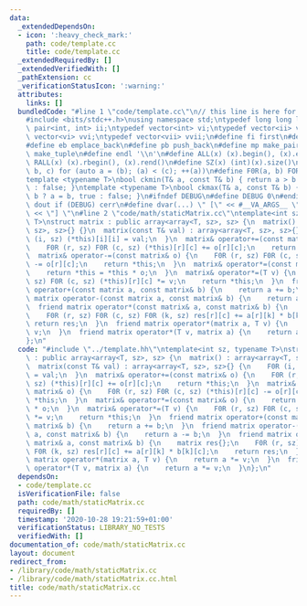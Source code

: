 ```yaml
---
data:
  _extendedDependsOn:
  - icon: ':heavy_check_mark:'
    path: code/template.cc
    title: code/template.cc
  _extendedRequiredBy: []
  _extendedVerifiedWith: []
  _pathExtension: cc
  _verificationStatusIcon: ':warning:'
  attributes:
    links: []
  bundledCode: "#line 1 \"code/template.cc\"\n// this line is here for a reason\n\
    #include <bits/stdc++.h>\nusing namespace std;\ntypedef long long ll;\ntypedef\
    \ pair<int, int> ii;\ntypedef vector<int> vi;\ntypedef vector<ii> vii;\ntypedef\
    \ vector<vi> vvi;\ntypedef vector<vii> vvii;\n#define fi first\n#define se second\n\
    #define eb emplace_back\n#define pb push_back\n#define mp make_pair\n#define mt\
    \ make_tuple\n#define endl '\\n'\n#define ALL(x) (x).begin(), (x).end()\n#define\
    \ RALL(x) (x).rbegin(), (x).rend()\n#define SZ(x) (int)(x).size()\n#define FOR(a,\
    \ b, c) for (auto a = (b); (a) < (c); ++(a))\n#define F0R(a, b) FOR (a, 0, (b))\n\
    template <typename T>\nbool ckmin(T& a, const T& b) { return a > b ? a = b, true\
    \ : false; }\ntemplate <typename T>\nbool ckmax(T& a, const T& b) { return a <\
    \ b ? a = b, true : false; }\n#ifndef DEBUG\n#define DEBUG 0\n#endif\n#define\
    \ dout if (DEBUG) cerr\n#define dvar(...) \" [\" << #__VA_ARGS__ \": \" << (__VA_ARGS__)\
    \ << \"] \"\n#line 2 \"code/math/staticMatrix.cc\"\ntemplate<int sz, typename\
    \ T>\nstruct matrix : public array<array<T, sz>, sz> {\n  matrix() : array<array<T,\
    \ sz>, sz>{} {}\n  matrix(const T& val) : array<array<T, sz>, sz>{} {\n    F0R\
    \ (i, sz) (*this)[i][i] = val;\n  }\n  matrix& operator+=(const matrix& o) {\n\
    \    F0R (r, sz) F0R (c, sz) (*this)[r][c] += o[r][c];\n    return *this;\n  }\n\
    \  matrix& operator-=(const matrix& o) {\n    F0R (r, sz) F0R (c, sz) (*this)[r][c]\
    \ -= o[r][c];\n    return *this;\n  }\n  matrix& operator*=(const matrix& o) {\n\
    \    return *this = *this * o;\n  }\n  matrix& operator*=(T v) {\n    F0R (r,\
    \ sz) F0R (c, sz) (*this)[r][c] *= v;\n    return *this;\n  }\n  friend matrix\
    \ operator+(const matrix a, const matrix& b) {\n    return a += b;\n  }\n  friend\
    \ matrix operator-(const matrix a, const matrix& b) {\n    return a -= b;\n  }\n\
    \  friend matrix operator*(const matrix& a, const matrix& b) {\n    matrix res{};\n\
    \    F0R (r, sz) F0R (c, sz) F0R (k, sz) res[r][c] += a[r][k] * b[k][c];\n   \
    \ return res;\n  }\n  friend matrix operator*(matrix a, T v) {\n    return a *=\
    \ v;\n  }\n  friend matrix operator*(T v, matrix a) {\n    return a *= v;\n  }\n\
    };\n"
  code: "#include \"../template.hh\"\ntemplate<int sz, typename T>\nstruct matrix\
    \ : public array<array<T, sz>, sz> {\n  matrix() : array<array<T, sz>, sz>{} {}\n\
    \  matrix(const T& val) : array<array<T, sz>, sz>{} {\n    F0R (i, sz) (*this)[i][i]\
    \ = val;\n  }\n  matrix& operator+=(const matrix& o) {\n    F0R (r, sz) F0R (c,\
    \ sz) (*this)[r][c] += o[r][c];\n    return *this;\n  }\n  matrix& operator-=(const\
    \ matrix& o) {\n    F0R (r, sz) F0R (c, sz) (*this)[r][c] -= o[r][c];\n    return\
    \ *this;\n  }\n  matrix& operator*=(const matrix& o) {\n    return *this = *this\
    \ * o;\n  }\n  matrix& operator*=(T v) {\n    F0R (r, sz) F0R (c, sz) (*this)[r][c]\
    \ *= v;\n    return *this;\n  }\n  friend matrix operator+(const matrix a, const\
    \ matrix& b) {\n    return a += b;\n  }\n  friend matrix operator-(const matrix\
    \ a, const matrix& b) {\n    return a -= b;\n  }\n  friend matrix operator*(const\
    \ matrix& a, const matrix& b) {\n    matrix res{};\n    F0R (r, sz) F0R (c, sz)\
    \ F0R (k, sz) res[r][c] += a[r][k] * b[k][c];\n    return res;\n  }\n  friend\
    \ matrix operator*(matrix a, T v) {\n    return a *= v;\n  }\n  friend matrix\
    \ operator*(T v, matrix a) {\n    return a *= v;\n  }\n};\n"
  dependsOn:
  - code/template.cc
  isVerificationFile: false
  path: code/math/staticMatrix.cc
  requiredBy: []
  timestamp: '2020-10-28 19:21:59+01:00'
  verificationStatus: LIBRARY_NO_TESTS
  verifiedWith: []
documentation_of: code/math/staticMatrix.cc
layout: document
redirect_from:
- /library/code/math/staticMatrix.cc
- /library/code/math/staticMatrix.cc.html
title: code/math/staticMatrix.cc
---
```

